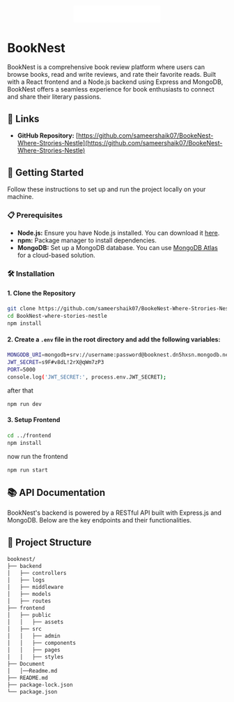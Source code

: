 <p align="center">
  <img src="frontend/public/assets/BookNestLogoW.png" alt="BookNest Logo" width="200" />
</p>

# BookNest

BookNest is a comprehensive book review platform where users can browse books, read and write reviews, and rate their favorite reads. Built with a React frontend and a Node.js backend using Express and MongoDB, BookNest offers a seamless experience for book enthusiasts to connect and share their literary passions.

## 🔗 Links

- **GitHub Repository:** [https://github.com/sameershaik07/BookeNest-Where-Strories-Nestle](https://github.com/sameershaik07/BookeNest-Where-Strories-Nestle)



## 🚀 Getting Started

Follow these instructions to set up and run the project locally on your machine.

### 📋 Prerequisites

- **Node.js:** Ensure you have Node.js installed. You can download it [here](https://nodejs.org/).
- **npm:** Package manager to install dependencies.
- **MongoDB:** Set up a MongoDB database. You can use [MongoDB Atlas](https://www.mongodb.com/cloud/atlas) for a cloud-based solution.

### 🛠️ Installation

#### 1. Clone the Repository

```bash
git clone https://github.com/sameershaik07/BookeNest-Where-Strories-Nestle.git
cd BookNest-where-stories-nestle
npm install
```
#### 2. Create a ```.env``` file in the root directory and add the following variables:

```bash
MONGODB_URI=mongodb+srv://username:password@booknest.dn5hxsn.mongodb.net/booknest?retryWrites=true&w=majority&appName=booknest
JWT_SECRET=s9F#v8dL!2rX@qWm7zP3
PORT=5000
console.log('JWT_SECRET:', process.env.JWT_SECRET);


```

after that

```bash
npm run dev
```

#### 3. Setup Frontend

```bash
cd ../frontend
npm install
```


now run the frontend

```bash
npm run start
```

## 📚 API Documentation

BookNest's backend is powered by a RESTful API built with Express.js and MongoDB. Below are the key endpoints and their functionalities.


## 📝 Project Structure

```
booknest/
├── backend
│   ├── controllers
│   ├── logs
│   ├── middleware
│   ├── models
│   ├── routes
├── frontend
│   ├── public
│   │   ├── assets
│   ├── src
│   │   ├── admin
│   │   ├── components
│   │   ├── pages
│   │   ├── styles
├── Document
│   │──Readme.md    
├── README.md
├── package-lock.json
└── package.json
```